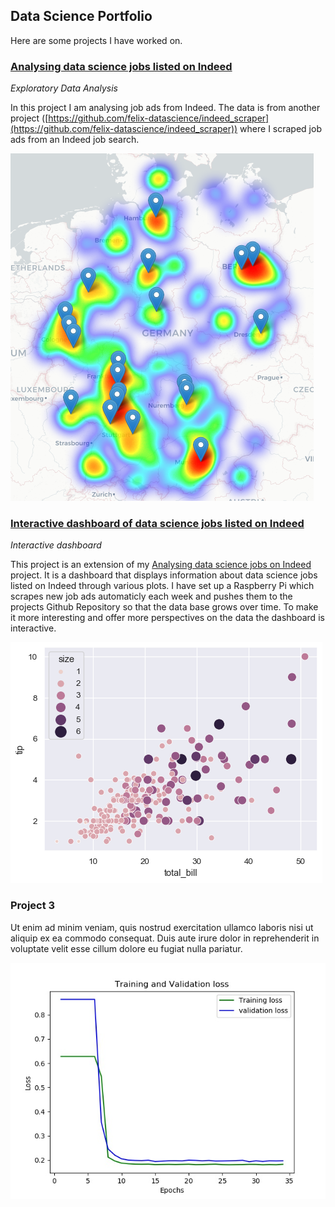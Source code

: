 ## Data Science Portfolio

Here are some projects I have worked on.

### [Analysing data science jobs listed on Indeed](https://nbviewer.jupyter.org/github/felix-datascience/indeed_job_analysis/blob/master/indeed_job_analysis.ipynb)

_Exploratory Data Analysis_

In this project I am analysing job ads from Indeed. The data is from another project ([https://github.com/felix-datascience/indeed_scraper](https://github.com/felix-datascience/indeed_scraper)) where I scraped job ads from an Indeed job search.

![](./images/heatmap_preview.png)

### [Interactive dashboard of data science jobs listed on Indeed](https://mybinder.org/v2/gh/felix-datascience/indeed_dashboard_deployed/main?urlpath=%2Fvoila%2Frender%2Findeed_dashboard.ipynb)

_Interactive dashboard_

This project is an extension of my [Analysing data science jobs on Indeed](https://nbviewer.jupyter.org/github/felix-datascience/indeed_job_analysis/blob/master/indeed_job_analysis.ipynb) project. It is a dashboard that displays information about data science jobs listed on Indeed through various plots. I have set up a Raspberry Pi which scrapes new job ads automaticly each week and pushes them to the projects Github Repository so that the data base grows over time. To make it more interesting and offer more perspectives on the data the dashboard is interactive.

![](./images/dummy-figure-2.png)

### Project 3

Ut enim ad minim veniam, quis nostrud exercitation ullamco laboris nisi ut aliquip ex ea commodo consequat. Duis aute irure dolor in reprehenderit in voluptate velit esse cillum dolore eu fugiat nulla pariatur.

![](./images/dummy-figure-3.jpg)
